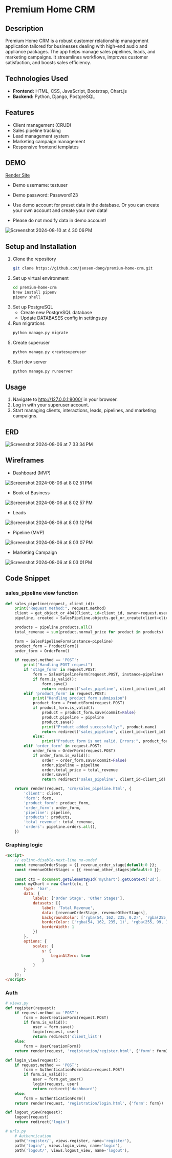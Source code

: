 # Premium Home CRM

## Description
Premium Home CRM is a robust customer relationship management application tailored for businesses dealing with high-end audio and appliance packages. The app helps manage sales pipelines, leads, and marketing campaigns. It streamlines workflows, improves customer satisfaction, and boosts sales efficiency.

## Technologies Used
- **Frontend:** HTML, CSS, JavaScript, Bootstrap, Chart.js
- **Backend:** Python, Django, PostgreSQL

## Features
- Client management (CRUD)
- Sales pipeline tracking
- Lead management system
- Marketing campaign management
- Responsive frontend templates

## DEMO
[Render Site](https://premium-home-crm.onrender.com/)
- Demo username: testuser
- Demo password: Password123

- Use demo account for preset data in the database. Or you can create your own account and create your own data!
- Please do not modify data in demo account!

![Screenshot 2024-08-10 at 4 30 06 PM](https://github.com/user-attachments/assets/7f7a48d9-a77a-4895-8307-acde89bca955)


## Setup and Installation
1. Clone the repository
   ```zsh
   git clone https://github.com/jensen-dong/premium-home-crm.git
   ```
2. Set up virtual environment
   ```zsh
   cd premium-home-crm
   brew install pipenv
   pipenv shell
   ```
3. Set up PostgreSQL
   - Create new PostgreSQL database
   - Update DATABASES config in settings.py
4. Run migrations
   ```zsh
   python manage.py migrate
   ```
5. Create superuser
   ```zsh
   python manage.py createsuperuser
   ```
6. Start dev server
   ```zsh
   python manage.py runserver
   ```
## Usage
1. Navigate to http://127.0.0.1:8000/ in your browser.
2. Log in with your superuser account.
3. Start managing clients, interactions, leads, pipelines, and marketing campaigns.

## ERD
![Screenshot 2024-08-06 at 7 33 34 PM](https://github.com/user-attachments/assets/e6525f11-9995-4a4d-ae4d-9f00053b2879)

## Wireframes

- Dashboard (MVP)
  
![Screenshot 2024-08-06 at 8 02 51 PM](https://github.com/user-attachments/assets/b50f1523-dbbe-4ad2-8623-d1d9395ac815)

- Book of Business

![Screenshot 2024-08-06 at 8 02 57 PM](https://github.com/user-attachments/assets/94272471-1efc-4a39-8e55-41fb4e27070d)

- Leads

![Screenshot 2024-08-06 at 8 03 12 PM](https://github.com/user-attachments/assets/207fb209-99ec-4964-bf65-26ca8c241928)

- Pipeline (MVP)
  
![Screenshot 2024-08-06 at 8 03 07 PM](https://github.com/user-attachments/assets/6fe969b3-76f2-4281-930f-7309149221a5)

- Marketing Campaign

![Screenshot 2024-08-06 at 8 03 01 PM](https://github.com/user-attachments/assets/706b6fd4-bd07-432a-b65e-5b013577ac80)

## Code Snippet
### sales_pipeline view function
```python
def sales_pipeline(request, client_id):
    print("Request method:", request.method)
    client = get_object_or_404(Client, id=client_id, owner=request.user)
    pipeline, created = SalesPipeline.objects.get_or_create(client=client)

    products = pipeline.products.all()
    total_revenue = sum(product.normal_price for product in products)

    form = SalesPipelineForm(instance=pipeline)
    product_form = ProductForm()
    order_form = OrderForm()

    if request.method == 'POST':
        print("Handling POST request")
        if 'stage_form' in request.POST:
            form = SalesPipelineForm(request.POST, instance=pipeline)
            if form.is_valid():
                form.save()
                return redirect('sales_pipeline', client_id=client_id)
        elif 'product_form' in request.POST:
            print("Handling product form submission")
            product_form = ProductForm(request.POST)
            if product_form.is_valid():
                product = product_form.save(commit=False)
                product.pipeline = pipeline
                product.save()
                print("Product added successfully:", product.name)
                return redirect('sales_pipeline', client_id=client_id)
            else:
                print("Product form is not valid. Errors:", product_form.errors)
        elif 'order_form' in request.POST:
            order_form = OrderForm(request.POST)
            if order_form.is_valid():
                order = order_form.save(commit=False)
                order.pipeline = pipeline
                order.total_price = total_revenue 
                order.save()
                return redirect('sales_pipeline', client_id=client_id)

    return render(request, 'crm/sales_pipeline.html', {
        'client': client,
        'form': form,
        'product_form': product_form,
        'order_form': order_form,
        'pipeline': pipeline,
        'products': products,
        'total_revenue': total_revenue,
        'orders': pipeline.orders.all(),
    })
```

### Graphing logic
```HTML
<script>
    // eslint-disable-next-line no-undef
    const revenueOrderStage = {{ revenue_order_stage|default:0 }};
    const revenueOtherStages = {{ revenue_other_stages|default:0 }};
    
    const ctx = document.getElementById('myChart').getContext('2d');
    const myChart = new Chart(ctx, {
        type: 'bar',
        data: {
            labels: ['Order Stage', 'Other Stages'],
            datasets: [{
                label: 'Total Revenue',
                data: [revenueOrderStage, revenueOtherStages],
                backgroundColor: ['rgba(54, 162, 235, 0.2)', 'rgba(255, 99, 132, 0.2)'],
                borderColor: ['rgba(54, 162, 235, 1)', 'rgba(255, 99, 132, 1)'],
                borderWidth: 1
            }]
        },
        options: {
            scales: {
                y: {
                    beginAtZero: true
                }
            }
        }
    });
</script>
```

### Auth
```Python
# views.py
def register(request):
    if request.method == 'POST':
        form = UserCreationForm(request.POST)
        if form.is_valid():
            user = form.save()
            login(request, user)
            return redirect('client_list')
    else:
        form = UserCreationForm()
    return render(request, 'registration/register.html', {'form': form})

def login_view(request):
    if request.method == 'POST':
        form = AuthenticationForm(data=request.POST)
        if form.is_valid():
            user = form.get_user()
            login(request, user)
            return redirect('dashboard')
    else:
        form = AuthenticationForm()
    return render(request, 'registration/login.html', {'form': form})

def logout_view(request):
    logout(request)
    return redirect('login')
```
```Python
# urls.py
    # Authentication
    path('register/', views.register, name='register'),
    path('login/', views.login_view, name='login'),
    path('logout/', views.logout_view, name='logout'),
```

